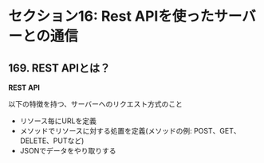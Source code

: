 # セクション16: Rest APIを使ったサーバーとの通信

## 169. REST APIとは？

__REST API__<br>

以下の特徴を持つ、サーバーへのリクエスト方式のこと<br>

+ リソース毎にURLを定義<br>
+ メソッドでリソースに対する処置を定義(メソッドの例: POST、GET、DELETE、PUTなど)<br>
+ JSONでデータをやり取りする<br>
